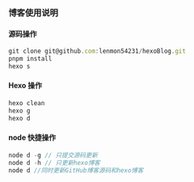 ### 博客使用说明

#### 源码操作

```js
git clone git@github.com:lenmon54231/hexoBlog.git
pnpm install
hexo s
```

#### Hexo 操作

```js
hexo clean
hexo g
hexo d
```

#### node 快捷操作

```js
node d -g // 只提交源码更新
node d -h // 只更新hexo博客
node d //同时更新GitHub博客源码和hexo博客
```
